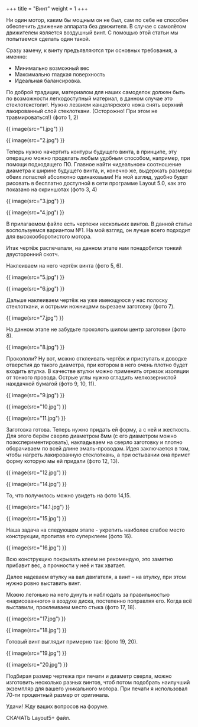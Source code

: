 +++
title = "Винт"
weight = 1
+++

Ни один мотор, каким бы мощным он не был, сам по себе не способен обеспечить движение аппарата без движителя. В случае с самолётом движителем является воздушный винт. С помощью этой статьи мы попытаемся сделать один такой.

Сразу замечу, к винту предъявляются три основных требования, а именно:

- Минимально возможный вес
- Максимально гладкая поверхность
- Идеальная балансировка.

По доброй традиции, материалом для наших самоделок должен быть по возможности легкодоступный материал, в данном случае это стеклотекстолит. Нужно лезвием канцелярского ножа снять верхний лакированный слой стеклоткани. (Осторожно! При этом не травмироваться!) (фото 1, 2)

{{ image(src="1.jpg") }}

{{ image(src="2.jpg") }}

Теперь нужно начертить контуры будущего винта, в принципе, эту операцию можно проделать любым удобным способом, например, при помощи подходящего ПО. Главное найти «идеальное» соотношение диаметра к ширине будущего винта, и, конечно же, выдержать размеры обеих лопастей абсолютно одинаковыми! На мой взгляд, удобно будет рисовать в бесплатно доступной в сети программе Layout 5.0, как это показано на скриншотах  (фото 3, 4)

{{ image(src="3.jpg") }}

{{ image(src="4.jpg") }}

В прилагаемом файле есть чертежи нескольких винтов. В данной статье воспользуемся вариантом №1. На мой взгляд, он лучше всего подходит для высокооборотистого мотора.

Итак чертёж распечатали, на данном этапе нам понадобится тонкий двусторонний скотч.

Наклеиваем на него чертёж винта (фото 5, 6).

{{ image(src="5.jpg") }}

{{ image(src="6.jpg") }}

Дальше наклеиваем чертёж на уже имеющуюся у нас полоску стеклоткани, и острыми ножницами вырезаем заготовку (фото 7).

{{ image(src="7.jpg") }}

На данном этапе не забудьте проколоть шилом центр заготовки (фото 8).

{{ image(src="8.jpg") }}

Прокололи? Ну вот, можно отклеивать чертёж и приступать к доводке отверстия до такого диаметра, при котором в него очень плотно будет входить втулка. В качестве втулки можно применить отрезок изоляции от тонкого провода. Острые углы нужно сгладить мелкозернистой наждачной бумагой (фото 9, 10, 11).

{{ image(src="9.jpg") }}

{{ image(src="10.jpg") }}

{{ image(src="11.jpg") }}

Заготовка готова. Теперь нужно придать ей форму, а с ней и жесткость. Для этого берём сверло диаметром 8мм (с его диаметром можно поэкспериментировать), накладываем на сверло заготовку и плотно оборачиваем по всей длине эмаль-проводом. Идея  заключается  в том, чтобы нагреть лакированную стеклоткань, а при остывании она примет форму которую мы ей придали (фото 12, 13).


{{ image(src="12.jpg") }}

{{ image(src="14.jpg") }}

То, что получилось можно увидеть на фото 14,15.

{{ image(src="14.1.jpg") }}

{{ image(src="15.jpg") }}

Наша задача на следующем этапе -  укрепить наиболее слабое место конструкции, пропитав его суперклеем (фото 16).

{{ image(src="16.jpg") }}

Всю конструкцию покрывать клеем не рекомендую, это заметно прибавит вес, а прочности у неё и так хватает.

Далее надеваем втулку на вал двигателя, а винт – на втулку,  при этом нужно ровно выставить винт.

Можно легонько на него дунуть и наблюдать за правильностью «нарисованного» в воздухе диска, постепенно поправляя его. Когда всё выставили, проклеиваем место стыка (фото 17, 18).

{{ image(src="17.jpg") }}

{{ image(src="18.jpg") }}

Готовый винт выглядит примерно так: (фото 19, 20).

{{ image(src="19.jpg") }}

{{ image(src="20.jpg") }}

Подбирая размер чертежа при печати и диаметр сверла, можно изготовить несколько разных винтов, чтоб потом подобрать наилучший экземпляр для вашего уникального мотора. При печати я использовал 70-ти процентный размер от оригинала.

Удачи! Жду ваших вопросов на форуме.

СКАЧАТЬ Layout5+ файл.
